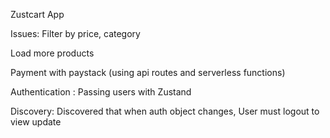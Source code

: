 Zustcart App

Issues:
Filter by price, category

Load more products

Payment with paystack (using api routes and serverless functions)

Authentication : Passing users with Zustand

Discovery: Discovered that when auth object changes, User must logout to view update
